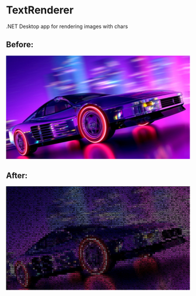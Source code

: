 # TextRenderer
.NET Desktop app for rendering images with chars
## Before:
![Demo Animation](/img/SourceImage.jpg?raw=true)  
## After:
![Demo Animation](/img/PostProcessing.jpg?raw=true)  
